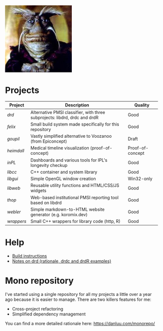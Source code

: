 ![Rygel](/doc/images/rygel.jpg)

# Projects

| Project    | Description                                                                | Quality          |
| ---------- | -------------------------------------------------------------------------- | -----------------|
| _drd_      | Alternative PMSI classifier, with three subprojects: libdrd, drdc and drdR | Good             |
| _felix_    | Small build system made specifically for this repository                   | Good             |
| _goupil_   | Vastly simplified alternative to Voozanoo (from Epiconcept)                | Draft            |
| _heimdall_ | Medical timeline visualization (proof-of-concept)                          | Proof-of-concept |
| _inPL_     | Dashboards and various tools for IPL's longevity checkup                   | Good             |
| _libcc_    | C++ container and system library                                           | Good             |
| _libgui_   | Simple OpenGL window creation                                              | Win32-only       |
| _libweb_   | Reusable utility functions and HTML/CSS/JS widgets                         | Good             |
| _thop_     | Web-based institutional PMSI reporting tool based on libdrd                | Good             |
| _webler_   | Simple markdown-to-HTML website generator (e.g. koromix.dev)               | Good             |
| _wrappers_ | Small C++ wrappers for library code (http, R)                              | Good             |

# Help

* [Build instructions](doc/build.md)
* [Notes on drd (rationale, drdc and drdR examples)](doc/drd.md)

# Mono repository

I've started using a single repository for all my projects a little over a year ago because it is easier to manage.
There are two killers features for me:

* Cross-project refactoring
* Simplified dependency management

You can find a more detailed rationale here: https://danluu.com/monorepo/
